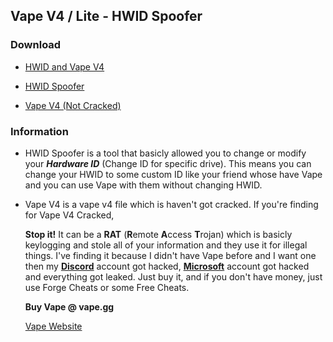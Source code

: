 ## Vape V4 / Lite - HWID Spoofer

### Download

- [HWID and Vape V4]()

- [HWID Spoofer]()
- [Vape V4 (Not Cracked)]()

### Information

- HWID Spoofer is a tool that basicly allowed you to change or modify your ***Hardware ID*** (Change ID for specific drive). This means you can change your HWID to some custom ID like your friend whose have Vape and you can use Vape with them without changing HWID.

- Vape V4 is a vape v4 file which is haven't got cracked. If you're finding for Vape V4 Cracked, 

  **Stop it!** It can be a **RAT** (**R**emote **A**ccess **T**rojan) which is basicly keylogging and stole all of your information and they use it for illegal things. I've finding it because I didn't have Vape before and I want one then my [**Discord**](discordapp.com) account got hacked, [**Microsoft**](microsoft.com) account got hacked and everything got leaked. Just buy it, and if you don't have money, just use Forge Cheats or some Free Cheats.

  **Buy Vape @ vape.gg**

  [Vape Website](vape.gg)

